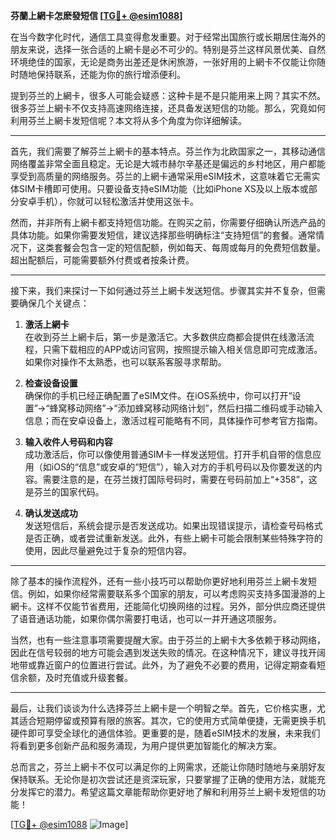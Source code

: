 **芬蘭上網卡怎麽發短信 [[TG💪+ @esim1088](https://t.me/s/esim1088)]**

在当今数字化时代，通信工具变得愈发重要。对于经常出国旅行或长期居住海外的朋友来说，选择一张合适的上網卡是必不可少的。特别是芬兰这样风景优美、自然环境绝佳的国家，无论是商务出差还是休闲旅游，一张好用的上網卡不仅能让你随时随地保持联系，还能为你的旅行增添便利。

提到芬兰的上網卡，很多人可能会疑惑：这种卡是不是只能用来上网？其实不然。很多芬兰上網卡不仅支持高速网络连接，还具备发送短信的功能。那么，究竟如何利用芬兰上網卡发短信呢？本文将从多个角度为你详细解读。

---

首先，我们需要了解芬兰上網卡的基本特点。芬兰作为北欧国家之一，其移动通信网络覆盖非常全面且稳定。无论是大城市赫尔辛基还是偏远的乡村地区，用户都能享受到高质量的网络服务。芬兰的上網卡通常采用eSIM技术，这意味着它无需实体SIM卡槽即可使用。只要设备支持eSIM功能（比如iPhone XS及以上版本或部分安卓手机），你就可以轻松激活并使用这张卡。

然而，并非所有上網卡都支持短信功能。在购买之前，你需要仔细确认所选产品的具体功能。如果你需要发短信，建议选择那些明确标注“支持短信”的套餐。通常情况下，这类套餐会包含一定的短信配额，例如每天、每周或每月的免费短信数量。超出配额后，可能需要额外付费或者按条计费。

---

接下来，我们来探讨一下如何通过芬兰上網卡发送短信。步骤其实并不复杂，但需要确保几个关键点：

1. **激活上網卡**  
   在收到芬兰上網卡后，第一步是激活它。大多数供应商都会提供在线激活流程，只需下载相应的APP或访问官网，按照提示输入相关信息即可完成激活。如果你对操作不太熟悉，也可以联系客服寻求帮助。

2. **检查设备设置**  
   确保你的手机已经正确配置了eSIM文件。在iOS系统中，你可以打开“设置”→“蜂窝移动网络”→“添加蜂窝移动网络计划”，然后扫描二维码或手动输入信息；而在安卓设备上，激活过程可能略有不同，具体操作可参考官方指南。

3. **输入收件人号码和内容**  
   成功激活后，你可以像使用普通SIM卡一样发送短信。打开手机自带的信息应用（如iOS的“信息”或安卓的“短信”），输入对方的手机号码以及你要发送的内容。需要注意的是，在芬兰拨打国际号码时，需要在号码前加上“+358”，这是芬兰的国家代码。

4. **确认发送成功**  
   发送短信后，系统会提示是否发送成功。如果出现错误提示，请检查号码格式是否正确，或者尝试重新发送。此外，有些上網卡可能会限制某些特殊字符的使用，因此尽量避免过于复杂的短信内容。

---

除了基本的操作流程外，还有一些小技巧可以帮助你更好地利用芬兰上網卡发短信。例如，如果你经常需要联系多个国家的朋友，可以考虑购买支持多国漫游的上網卡。这样不仅能节省费用，还能简化切换网络的过程。另外，部分供应商还提供了语音通话功能，如果你偶尔需要打电话，也可以一并开通这项服务。

当然，也有一些注意事项需要提醒大家。由于芬兰的上網卡大多依赖于移动网络，因此在信号较弱的地方可能会遇到发送失败的情况。在这种情况下，建议寻找开阔地带或靠近窗户的位置进行尝试。此外，为了避免不必要的费用，记得定期查看短信余额，及时充值或升级套餐。

---

最后，让我们谈谈为什么选择芬兰上網卡是一个明智之举。首先，它价格实惠，尤其适合短期停留或预算有限的旅客。其次，它的使用方式简单便捷，无需更换手机硬件即可享受全球化的通信体验。更重要的是，随着eSIM技术的发展，未来我们将看到更多创新产品和服务涌现，为用户提供更加智能化的解决方案。

总而言之，芬兰上網卡不仅可以满足你的上网需求，还能让你随时随地与亲朋好友保持联系。无论你是初次尝试还是资深玩家，只要掌握了正确的使用方法，就能充分发挥它的潜力。希望这篇文章能帮助你更好地了解和利用芬兰上網卡发短信的功能！

[[TG💪+ @esim1088](https://t.me/s/esim1088) ![Image](https://i.postimg.cc/4NQfJmqS/Snipaste-2025-05-13-00-14-12.png)]